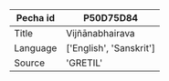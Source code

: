 |Pecha id | P50D75D84
| --- | --- 
|Title | Vijñānabhairava 
|Language | ['English', 'Sanskrit']
|Source | 'GRETIL'